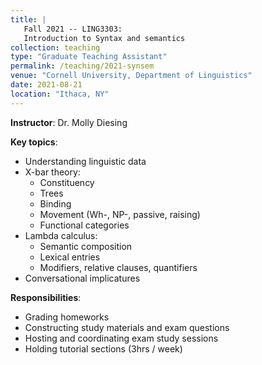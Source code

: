 ```yaml
---
title: |
   Fall 2021 -- LING3303:   
   Introduction to Syntax and semantics 
collection: teaching
type: "Graduate Teaching Assistant"
permalink: /teaching/2021-synsem
venue: "Cornell University, Department of Linguistics"
date: 2021-08-21
location: "Ithaca, NY"
---
```


**Instructor**: Dr. Molly Diesing 

**Key topics**: 
- Understanding linguistic data
- X-bar theory:
   - Constituency 
   - Trees
   - Binding
   - Movement (Wh-, NP-, passive, raising)
   - Functional categories
- Lambda calculus:
  - Semantic composition
  - Lexical entries
  - Modifiers, relative clauses, quantifiers
- Conversational implicatures


**Responsibilities**: 
- Grading homeworks 
- Constructing study materials and exam questions
- Hosting and coordinating exam study sessions
- Holding tutorial sections (3hrs / week)
